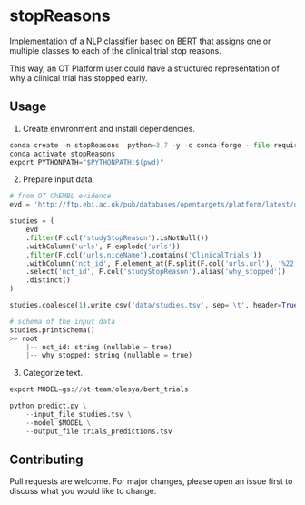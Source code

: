 # stopReasons
Implementation of a NLP classifier based on [BERT](https://huggingface.co/bert-base-uncased) that assigns one or multiple classes to each of the clinical trial stop reasons.

This way, an OT Platform user could have a structured representation of why a clinical trial has stopped early.

## Usage

1. Create environment and install dependencies.

```python
conda create -n stopReasons  python=3.7 -y -c conda-forge --file requirements.txt
conda activate stopReasons
export PYTHONPATH="$PYTHONPATH:$(pwd)"
```

2. Prepare input data.

```python
# from OT ChEMBL evidence
evd = 'http://ftp.ebi.ac.uk/pub/databases/opentargets/platform/latest/output/etl/parquet/evidence/sourceId%3Dchembl/'

studies = (
    evd
    .filter(F.col('studyStopReason').isNotNull())
    .withColumn('urls', F.explode('urls'))
    .filter(F.col('urls.niceName').contains('ClinicalTrials'))
    .withColumn('nct_id', F.element_at(F.split(F.col('urls.url'), '%22'), -2))
    .select('nct_id', F.col('studyStopReason').alias('why_stopped'))
    .distinct()
)

studies.coalesce(1).write.csv('data/studies.tsv', sep='\t', header=True)

# schema of the input data
studies.printSchema()
>> root
    |-- nct_id: string (nullable = true)
    |-- why_stopped: string (nullable = true)
```
3. Categorize text.

```python
export MODEL=gs://ot-team/olesya/bert_trials

python predict.py \
    --input_file studies.tsv \
    --model $MODEL \
    --output_file trials_predictions.tsv
```

## Contributing
Pull requests are welcome. For major changes, please open an issue first to discuss what you would like to change.